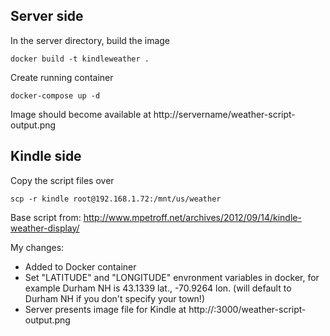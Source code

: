 
## Server side

In the server directory, build the image

    docker build -t kindleweather .

Create running container

    docker-compose up -d

Image should become available at http://servername/weather-script-output.png



## Kindle side

Copy the script files over

    scp -r kindle root@192.168.1.72:/mnt/us/weather




Base script from:
http://www.mpetroff.net/archives/2012/09/14/kindle-weather-display/

My changes:
* Added to Docker container
* Set "LATITUDE" and "LONGITUDE" envronment variables in docker,
  for example Durham NH is 43.1339 lat., -70.9264 lon.
  (will default to Durham NH if you don't specify your town!)
* Server presents image file for Kindle at http://<your IP>:3000/weather-script-output.png
